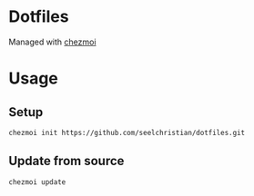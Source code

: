 # Dotfiles
Managed with [chezmoi](https://www.chezmoi.io/)

# Usage

## Setup
```sh
chezmoi init https://github.com/seelchristian/dotfiles.git
```

## Update from source
```sh
chezmoi update
```

